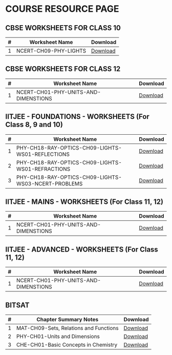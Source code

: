 # COURSE RESOURCE PAGE

## CBSE WORKSHEETS FOR CLASS 10

| #   | Worksheet Name                          | Download                                          |
|-----|-----------------------------------------|---------------------------------------------------------|
| 1   | NCERT-CH09-PHY-LIGHTS                 | [Download]()                |

## CBSE WORKSHEETS FOR CLASS 12

| #   | Worksheet Name                          | Download                                          |
|-----|-----------------------------------------|---------------------------------------------------------|
| 1   | NCERT-CH01-PHY-UNITS-AND-DIMENSTIONS                 | [Download]()                |

## IITJEE - FOUNDATIONS - WORKSHEETS (For Class 8, 9 and 10) 

| #   | Worksheet Name                          | Download                                          |
|-----|-----------------------------------------|---------------------------------------------------------|
| 1   | PHY-CH18-RAY-OPTICS-CH09-LIGHTS-WS01-REFLECTIONS                 | [Download](jee-foundation/physics/ch18-ray-optics/NCERT-C10-CH09-0611-PHY-LIGHTS-WORKSHEET-01-REFLECTION_57wY_M.pdf)                |
| 2   | PHY-CH18-RAY-OPTICS-CH09-LIGHTS-WS01-REFRACTIONS      | [Download](jee-foundation/physics/ch18-ray-optics/NCERT-C10-CH09-0611-PHY-LIGHTS-WORKSHEET-02-REFRACTION_u98mdA.pdf)                |
| 3   | PHY-CH18-RAY-OPTICS-CH09-LIGHTS-WS03-NCERT-PROBLEMS     | [Download](jee-foundation/physics/ch18-ray-optics/NCERT-C10-CH09-NCERT-PROBLEMS_EajFsU.pdf)                |


## IITJEE - MAINS - WORKSHEETS (For Class 11, 12)

| #   | Worksheet Name                          | Download                                          |
|-----|-----------------------------------------|---------------------------------------------------------|
| 1   | NCERT-CH01-PHY-UNITS-AND-DIMENSTIONS                 | [Download]()                |

## IITJEE - ADVANCED - WORKSHEETS (For Class 11, 12)

| #   | Worksheet Name                          | Download                                          |
|-----|-----------------------------------------|---------------------------------------------------------|
| 1   | NCERT-CH01-PHY-UNITS-AND-DIMENSTIONS                 | [Download]()                |

## BITSAT

| #   | Chapter Summary Notes                          | Download                                           |
|-----|-----------------------------------------|---------------------------------------------------------|
| 1   | MAT-CH09-Sets, Relations and Functions                | [Download](bitsat/BITSAT-MAT-CH-09-SNOTES_n2lLxK.pdf)                |
| 2   | PHY-CH01-Units and Dimensions     | [Download](worksheets/bitsat/BITSAT-PHY-CH-01-SNOTES_1MucuO.pdf)             |
| 3   | CHE-CH01-Basic Concepts in Chemistry              | [Download]()             |
